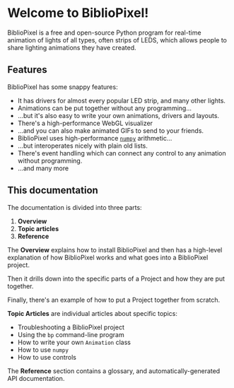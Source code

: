 # Welcome to BiblioPixel!

BiblioPixel is a free and open-source Python program for real-time animation of
lights of all types, often strips of LEDS, which allows people to share
lighting animations they have created.

## Features

BiblioPixel has some snappy features:

* It has drivers for almost every popular LED strip, and many other lights.
* Animations can be put together without any programming...
* ...but it's also easy to write your own animations, drivers and layouts.
* There's a high-performance WebGL visualizer
* ...and you can also make animated GIFs to send to your friends.
* BiblioPixel uses high-performance [``numpy``](http://www.numpy.org/)
  arithmetic...
* ...but interoperates nicely with plain old lists.
* There's event handling which can connect any control to any animation
  without programming.
* ...and many more

## This documentation

The documentation is divided into three parts:

1. **Overview**
2. **Topic articles**
3. **Reference**

The **Overview** explains how to install BiblioPixel and then has a high-level
explanation of how BiblioPixel works and what goes into a BiblioPixel project.

Then it drills down into the specific parts of a Project and how they are put
together.

Finally, there's an example of how to put a Project together from scratch.

**Topic Articles** are individual articles about specific topics:

* Troubleshooting a BiblioPixel project
* Using the `bp` command-line program
* How to write your own ``Animation`` class
* How to use ``numpy``
* How to use controls

The **Reference** section contains a glossary, and automatically-generated
API documentation.
